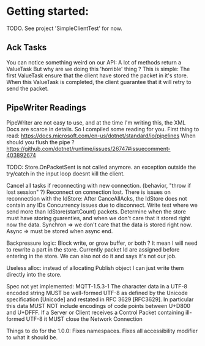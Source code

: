 # Getting started:

TODO.
See project 'SimpleClientTest' for now.

## Ack Tasks
You can notice something weird on our API:
A lot of methods return a ValueTask<Task>
But why are we doing this 'horrible' thing ?
This is simple:
The first ValueTask ensure that the client have stored the packet in it's store.
When this ValueTask is completed, the client guarantee that it will retry to send the packet.

## PipeWriter Readings
PipeWriter are not easy to use, and at the time I'm writing this, the XML Docs are scarce in details.
So I compiled some reading for you.
First thing to read: https://docs.microsoft.com/en-us/dotnet/standard/io/pipelines
When should you flush the pipe ? https://github.com/dotnet/runtime/issues/26747#issuecomment-403892674


TODO:
Store.OnPacketSent is not called anymore.
an exception outside the try/catch in the input loop doesnt kill the client.

Cancel all tasks if reconnecting with new connection. (behavior, "throw if lost session" ?)
Reconnect on connection lost.
There is issues on reconnection with the IdStore: After CanceAllAcks, the IdStore does not contain any IDs
Concurrency issues due to disconnect.
Write test where we send more than IdStore(startCount) packets.
Determine when the store must have storing guarenties, and when we don't care that it stored right now the data.
    Synchron => we don't care that the data is stored right now.
    Async => must be stored when async end.


Backpressure logic:
 Block write, or grow buffer, or both ?
 It mean I will need to rewrite a part in the store.
 Currently packet Id are assigned before entering in the store.
 We can also not do it and says it's not our job.

Useless alloc: instead of allocating Publish object I can just write them directly into the store.


Spec not yet implemented:
MQTT-1.5.3-1 The character data in a UTF-8 encoded string MUST be well-formed UTF-8 as defined by the Unicode specification [Unicode] and restated in RFC 3629 [RFC3629]. In particular this data MUST NOT include encodings of code points between U+D800 and U+DFFF. If a Server or Client receives a Control Packet containing ill-formed UTF-8 it MUST close the Network Connection

Things to do for the 1.0.0:
Fixes namespaces.
Fixes all accessibility modifier to what it should be.
